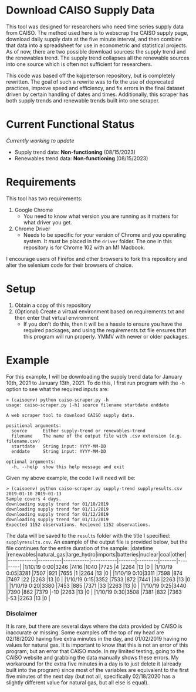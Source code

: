 # Download CAISO Supply Data

This tool was designed for researchers who need time series supply data from CAISO. The method used here is to webscrap the CAISO supply page, download daily supply data at the five minute interval, and then combine that data into a spreadsheet for use in econometric and statistical projects. As of now, there are two possible download sources: the supply trend and the renewables trend. The supply trend collapses all the renewable sources into one source which is often not sufficient for researchers.

This code was based off the kajpeterson repository, but is completely rewritten. The goal of such a rewrite was to fix the use of deprecated practices, improve speed and efficiency, and fix errors in the final dataset driven by certain handling of dates and times. Additionally, this scraper has both supply trends and renewable trends built into one scraper.

# Current Functional Status
_Currently working to update_
* Supply trend data: **Non-functioning** (08/15/2023)
* Renewables trend data: **Non-functioning** (08/15/2023)

# Requirements

This tool has two requirements:

1. Google Chrome
   - You need to know what version you are running as it matters for what driver you get.
2. Chrome Driver
   - Needs to be specific for your version of Chrome and you operating system. It *must* be placed in the `driver` folder. The one in this repository is for Chrome 102 with an M1 Macbook.

I encourage users of Firefox and other browsers to fork this repository and alter the selenium code for their browsers of choice.

# Setup

1. Obtain a copy of this repository
2. (Optional) Create a virtual environment based on requirements.txt and then enter that virtual environment
   - If you don't do this, then it will be a hassle to ensure you have the required packages, and using the requirements.txt file ensures that this program will run properly. YMMV with newer or older packages.

# Example

For this example, I will be downloading the supply trend data for January 10th, 2021 to January 13th, 2021. To do this, I first run program with the `-h` option to see what the required inputs are:
```
> (caisoenv) python caiso-scraper.py -h
usage: caiso-scraper.py [-h] source filename startdate enddate

A web scraper tool to download CAISO supply data.

positional arguments:
  source      Either supply-trend or renewables-trend
  filename    The name of the output file with .csv extension (e.g. filename.csv)
  startdate   String input: YYYY-MM-DD
  enddate     String input: YYYY-MM-DD

optional arguments:
  -h, --help  show this help message and exit
```
Given my above example, the code I will need will be:
```
> (caisoenv) python caiso-scraper.py supply-trend supplyresults.csv 2019-01-10 2019-01-13
Sample covers 4 days.
downloading supply trend for 01/10/2019
downloading supply trend for 01/11/2019
downloading supply trend for 01/12/2019
downloading supply trend for 01/13/2019
Expected 1152 observations. Recieved 1152 observations.
```
The data will be saved to the `results` folder with the title I specified: `supplyresults.csv`. An example of the output file is provided below, but the file continues for the entire duration of the sample:
|datetime    |renewables|natural_gas|large_hydro|imports|batteries|nuclear|coal|other|
|------------|----------|-----------|-----------|-------|---------|-------|----|-----|
|1/10/19 0:00|3246      |7416       |1040       |7725   |4        |2264   |13  |0    |
|1/10/19 0:05|3281      |7507       |921        |7655   |1        |2264   |13  |0    |
|1/10/19 0:10|3311      |7598       |874        |7497   |22       |2263   |13  |0    |
|1/10/19 0:15|3352      |7533       |872        |7441   |36       |2263   |13  |0    |
|1/10/19 0:20|3380      |7453       |885        |7371   |33       |2263   |13  |0    |
|1/10/19 0:25|3440      |7390       |862        |7379   |-10      |2263   |13  |0    |
|1/10/19 0:30|3508      |7381       |832        |7363   |-53      |2263   |13  |0    |

### Disclaimer
It is rare, but there are several days where the data provided by CAISO is inaccurate or missing. Some examples off the top of my head are 02/18/2020 having five extra minutes in the day, and 01/02/2019 having no values for natural gas. It is important to know that this is not an error of this program, but an error that CAISO made. In my limited testing, going to the CAISO website and grabbing the data manually shows these errors. My workaround for the extra five minutes in a day is to just delete it (already built into the program) since most of the variables are equivalent to the first five minutes of the next day (but not all, specifically 02/18/2020 has a slightly different value for natural gas, but all else is equal).
